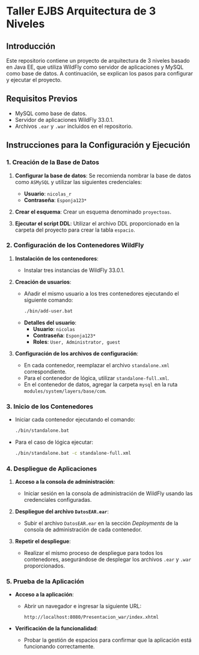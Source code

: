 # Taller EJBS Arquitectura de 3 Niveles

## Introducción
Este repositorio contiene un proyecto de arquitectura de 3 niveles basado en Java EE, que utiliza WildFly como servidor de aplicaciones y MySQL como base de datos. A continuación, se explican los pasos para configurar y ejecutar el proyecto.

## Requisitos Previos
- MySQL como base de datos.
- Servidor de aplicaciones WildFly 33.0.1.
- Archivos `.ear` y `.war` incluidos en el repositorio.

## Instrucciones para la Configuración y Ejecución

### 1. Creación de la Base de Datos
1. **Configurar la base de datos**: Se recomienda nombrar la base de datos como `ASMySQL` y utilizar las siguientes credenciales:
   - **Usuario**: `nicolas_r`
   - **Contraseña**: `Esponja123*`

2. **Crear el esquema**: Crear un esquema denominado `proyectoas`.

3. **Ejecutar el script DDL**: Utilizar el archivo DDL proporcionado en la carpeta del proyecto para crear la tabla `espacio`.

### 2. Configuración de los Contenedores WildFly
1. **Instalación de los contenedores**:
   - Instalar tres instancias de WildFly 33.0.1.

2. **Creación de usuarios**:
   - Añadir el mismo usuario a los tres contenedores ejecutando el siguiente comando:
     ```bash
     ./bin/add-user.bat
     ```
   - **Detalles del usuario**:
     - **Usuario**: `nicolas`
     - **Contraseña**: `Esponja123*`
     - **Roles**: `User, Administrator, guest`

3. **Configuración de los archivos de configuración**:
   - En cada contenedor, reemplazar el archivo `standalone.xml` correspondiente.
   - Para el contenedor de lógica, utilizar `standalone-full.xml`.
   - En el contenedor de datos, agregar la carpeta `mysql` en la ruta `modules/system/layers/base/com`.

### 3. Inicio de los Contenedores
- Iniciar cada contenedor ejecutando el comando:
  ```bash
  ./bin/standalone.bat
- Para el caso de lógica ejecutar:
  ```bash
  ./bin/standalone.bat -c standalone-full.xml
### 4. Despliegue de Aplicaciones
1. **Acceso a la consola de administración**:
   - Iniciar sesión en la consola de administración de WildFly usando las credenciales configuradas.

2. **Despliegue del archivo `DatosEAR.ear`**:
   - Subir el archivo `DatosEAR.ear` en la sección *Deployments* de la consola de administración de cada contenedor.

3. **Repetir el despliegue**:
   - Realizar el mismo proceso de despliegue para todos los contenedores, asegurándose de desplegar los archivos `.ear` y `.war` proporcionados.

### 5. Prueba de la Aplicación
- **Acceso a la aplicación**:
  - Abrir un navegador e ingresar la siguiente URL:
    ```text
    http://localhost:8080/Presentacion_war/index.xhtml
    ```

- **Verificación de la funcionalidad**:
  - Probar la gestión de espacios para confirmar que la aplicación está funcionando correctamente.
